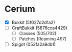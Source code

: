 # Cerium
- [x] Bukkit (5f027d2d1a2)
- [ ] CraftBukkit (5876cca4429)
  - [ ] Classes (505/702)
  - [ ] Patches (Reaming 497)
- [ ] Spigot (053fa2a9db1)